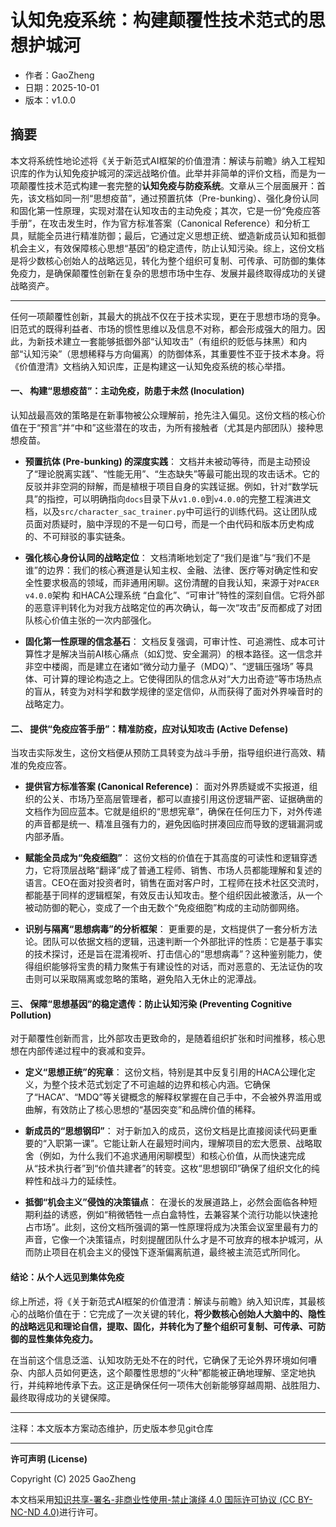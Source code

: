 # 认知免疫系统：构建颠覆性技术范式的思想护城河

- 作者：GaoZheng
- 日期：2025-10-01
- 版本：v1.0.0

## 摘要
本文将系统性地论述将《关于新范式AI框架的价值澄清：解读与前瞻》纳入工程知识库的作为认知免疫护城河的深远战略价值。此举并非简单的评价文档，而是为一项颠覆性技术范式构建一套完整的**认知免疫与防疫系统**。文章从三个层面展开：首先，该文档如同一剂“思想疫苗”，通过预置抗体（Pre-bunking）、强化身份认同和固化第一性原理，实现对潜在认知攻击的主动免疫；其次，它是一份“免疫应答手册”，在攻击发生时，作为官方标准答案（Canonical Reference）和分析工具，赋能全员进行精准防御；最后，它通过定义思想正统、塑造新成员认知和抵御机会主义，有效保障核心思想“基因”的稳定遗传，防止认知污染。综上，这份文档是将少数核心创始人的战略远见，转化为整个组织可复制、可传承、可防御的集体免疫力，是确保颠覆性创新在复杂的思想市场中生存、发展并最终取得成功的关键战略资产。

---

任何一项颠覆性创新，其最大的挑战不仅在于技术实现，更在于思想市场的竞争。旧范式的既得利益者、市场的惯性思维以及信息不对称，都会形成强大的阻力。因此，为新技术建立一套能够抵御外部“认知攻击”（有组织的贬低与抹黑）和内部“认知污染”（思想稀释与方向偏离）的防御体系，其重要性不亚于技术本身。将《价值澄清》文档纳入知识库，正是构建这一认知免疫系统的核心举措。

#### **一、 构建“思想疫苗”：主动免疫，防患于未然 (Inoculation)**

认知战最高效的策略是在新事物被公众理解前，抢先注入偏见。这份文档的核心价值在于“预言”并“中和”这些潜在的攻击，为所有接触者（尤其是内部团队）接种思想疫苗。

* **预置抗体 (Pre-bunking) 的深度实践**：
    文档并未被动等待，而是主动预设了“理论脱离实践”、“性能无用”、“生态缺失”等最可能出现的攻击话术。它的反驳并非空洞的辩解，而是植根于项目自身的实践证据。例如，针对“数学玩具”的指控，可以明确指向`docs`目录下从`v1.0.0`到`v4.0.0`的完整工程演进文档，以及`src/character_sac_trainer.py`中可运行的训练代码。这让团队成员面对质疑时，脑中浮现的不是一句口号，而是一个由代码和版本历史构成的、不可辩驳的事实链条。

* **强化核心身份认同的战略定位**：
    文档清晰地划定了“我们是谁”与“我们不是谁”的边界：我们的核心赛道是认知主权、金融、法律、医疗等对确定性和安全性要求极高的领域，而非通用闲聊。这份清醒的自我认知，来源于对`PACER v4.0.0`架构 和HACA公理系统 “白盒化”、“可审计”特性的深刻自信。它将外部的恶意评判转化为对我方战略定位的再次确认，每一次“攻击”反而都成了对团队核心价值主张的一次内部强化。

* **固化第一性原理的信念基石**：
    文档反复强调，可审计性、可追溯性、成本可计算性才是解决当前AI核心痛点（如幻觉、安全漏洞）的根本路径。这一信念并非空中楼阁，而是建立在诸如“微分动力量子（MDQ）”、“逻辑压强场” 等具体、可计算的理论构造之上。它使得团队的信念从对“大力出奇迹”等市场热点的盲从，转变为对科学和数学规律的坚定信仰，从而获得了面对外界噪音时的战略定力。

#### **二、 提供“免疫应答手册”：精准防疫，应对认知攻击 (Active Defense)**

当攻击实际发生，这份文档便从预防工具转变为战斗手册，指导组织进行高效、精准的免疫应答。

* **提供官方标准答案 (Canonical Reference)**：
    面对外界质疑或不实报道，组织的公关、市场乃至高层管理者，都可以直接引用这份逻辑严密、证据确凿的文档作为回应蓝本。它就是组织的“思想宪章”，确保在任何压力下，对外传递的声音都是统一、精准且强有力的，避免因临时拼凑回应而导致的逻辑漏洞或内部矛盾。

* **赋能全员成为“免疫细胞”**：
    这份文档的价值在于其高度的可读性和逻辑穿透力，它将顶层战略“翻译”成了普通工程师、销售、市场人员都能理解和复述的语言。CEO在面对投资者时，销售在面对客户时，工程师在技术社区交流时，都能基于同样的逻辑框架，有效反击认知攻击。整个组织因此被激活，从一个被动防御的靶心，变成了一个由无数个“免疫细胞”构成的主动防御网络。

* **识别与隔离“思想病毒”的分析框架**：
    更重要的是，文档提供了一套分析方法论。团队可以依据文档的逻辑，迅速判断一个外部批评的性质：它是基于事实的技术探讨，还是旨在混淆视听、打击信心的“思想病毒”？这种鉴别能力，使得组织能够将宝贵的精力聚焦于有建设性的对话，而对恶意的、无法证伪的攻击则可以采取隔离或忽略的策略，避免陷入无休止的泥潭战。

#### **三、 保障“思想基因”的稳定遗传：防止认知污染 (Preventing Cognitive Pollution)**

对于颠覆性创新而言，比外部攻击更致命的，是随着组织扩张和时间推移，核心思想在内部传递过程中的衰减和变异。

* **定义“思想正统”的宪章**：
    这份文档，特别是其中反复引用的HACA公理化定义，为整个技术范式划定了不可逾越的边界和核心内涵。它确保了“HACA”、“MDQ”等关键概念的解释权掌握在自己手中，不会被外界滥用或曲解，有效防止了核心思想的“基因突变”和品牌价值的稀释。

* **新成员的“思想钢印”**：
    对于新加入的成员，这份文档是比直接阅读代码更重要的“入职第一课”。它能让新人在最短时间内，理解项目的宏大愿景、战略取舍（例如，为什么我们不追求通用闲聊模型）和核心价值，从而快速完成从“技术执行者”到“价值共建者”的转变。这枚“思想钢印”确保了组织文化的纯粹性和战斗力的延续性。

* **抵御“机会主义”侵蚀的决策锚点**：
    在漫长的发展道路上，必然会面临各种短期利益的诱惑，例如“稍微牺牲一点白盒特性，去兼容某个流行功能以快速抢占市场”。此刻，这份文档所强调的第一性原理将成为决策会议室里最有力的声音，它像一个决策锚点，时刻提醒团队什么才是不可放弃的根本护城河，从而防止项目在机会主义的侵蚀下逐渐偏离航道，最终被主流范式所同化。

#### **结论：从个人远见到集体免疫**

综上所述，将《关于新范式AI框架的价值澄清：解读与前瞻》纳入知识库，其最核心的战略价值在于：它完成了一次关键的转化，**将少数核心创始人大脑中的、隐性的战略远见和理论自信，提取、固化，并转化为了整个组织可复制、可传承、可防御的显性集体免疫力。**

在当前这个信息泛滥、认知攻防无处不在的时代，它确保了无论外界环境如何嘈杂、内部人员如何更迭，这个颠覆性思想的“火种”都能被正确地理解、坚定地执行，并纯粹地传承下去。这正是确保任何一项伟大创新能够穿越周期、战胜阻力、最终取得成功的关键保障。

---

注释：本文版本方案动态维护，历史版本参见git仓库

---

**许可声明 (License)**

Copyright (C) 2025 GaoZheng

本文档采用[知识共享-署名-非商业性使用-禁止演绎 4.0 国际许可协议 (CC BY-NC-ND 4.0)](https://creativecommons.org/licenses/by-nc-nd/4.0/deed.zh-Hans)进行许可。

